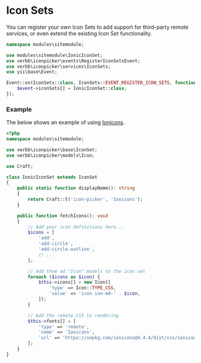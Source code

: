# Icon Sets
You can register your own Icon Sets to add support for third-party remote services, or even extend the existing Icon Set functionality.

```php
namespace modules\sitemodule;

use modules\sitemodule\IonicIconSet;
use verbb\iconpicker\events\RegisterIconSetsEvent;
use verbb\iconpicker\services\IconSets;
use yii\base\Event;

Event::on(IconSets::class, IconSets::EVENT_REGISTER_ICON_SETS, function(RegisterIconSetsEvent $event) {
    $event->iconSets[] = IonicIconSet::class;
});
```

### Example
The below shows an example of using [Ionicons](https://ionicons.com).

```php
<?php
namespace modules\sitemodule;

use verbb\iconpicker\base\IconSet;
use verbb\iconpicker\models\Icon;

use Craft;

class IonicIconSet extends IconSet
{
    public static function displayName(): string
    {
        return Craft::t('icon-picker', 'Ionicons');
    }

    public function fetchIcons(): void
    {
        // Add your icon definitions here...
        $icons = [
            'add',
            'add-circle',
            'add-circle-outline',
            // ...
        ];

        // Add them ad "Icon" models to the icon set
        foreach ($icons as $icon) {
            $this->icons[] = new Icon([
                'type' => Icon::TYPE_CSS,
                'value' => 'icon ion-md-' . $icon,
            ]);
        }

        // Add the remote CSS to rendering
        $this->fonts[] = [
            'type' => 'remote',
            'name' => 'Ionicons',
            'url' => 'https://unpkg.com/ionicons@4.4.4/dist/css/ionicons.min.css',
        ];
    }
}
```
